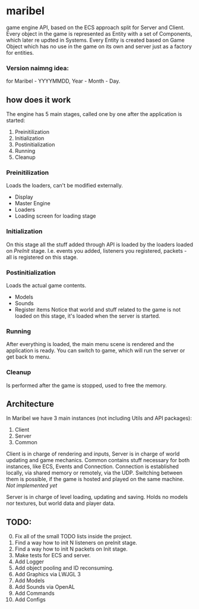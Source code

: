 # maribel
game engine API, based on the ECS approach split for Server and Client. Every object in the game is represented as Entity with a set of Components, which later re updted in
Systems. Every Entity is created based on Game Object which has no use in the game on its own and server just as a factory for entities.
### Version naimng idea:
for Maribel - YYYYMMDD, Year - Month - Day. 

## how does it work
The engine has 5 main stages, called one by one after the application is started:

1. Preinitilization
2. Initialization
3. Postinitialization
4. Running
5. Cleanup

### Preinitilization
Loads the loaders, can't be modified externally.
* Display
* Master Engine
* Loaders
* Loading screen for loading stage

### Initialization
On this stage all the stuff added through API is loaded by the loaders loaded on _PreInit_ stage.
I.e. events you added, listeners you registered, packets - all is registered on this stage.

### Postinitialization
Loads the actual game contents.
* Models
* Sounds
* Register items
Notice that world and stuff related to the game is not loaded on this stage, it's loaded when the server is started.

### Running
After everything is loaded, the main menu scene is rendered and the application is ready. You can switch to game, which will run the server or get back to menu.

### Cleanup
Is performed after the game is stopped, used to free the memory.

## Architecture
In Maribel we have 3 main instances (not including Utils and API packages): 
1. Client
2. Server
3. Common

Client is in charge of rendering and inputs, Server is in charge of world updating and game mechanics. Common contains stuff necessary for both instances, like
ECS, Events and Connection. 
Connection is established locally, via shared memory or remotely, via the UDP. Switching between them is possible, if the game is hosted and played on the same machine. _Not implemented yet_

Server is in charge of level loading, updating and saving. Holds no models nor textures, but world data and player data.

## TODO:
0. Fix all of the small TODO lists inside the project.
1. Find a way how to init N listeners on preInit stage.
2. Find a way how to init N packets on Init stage.
3. Make tests for ECS and server.
4. Add Logger
5. Add object pooling and ID reconsuming.
6. Add Graphics via LWJGL 3
7. Add Models
8. Add Sounds via OpenAL
9. Add Commands
10. Add Configs
